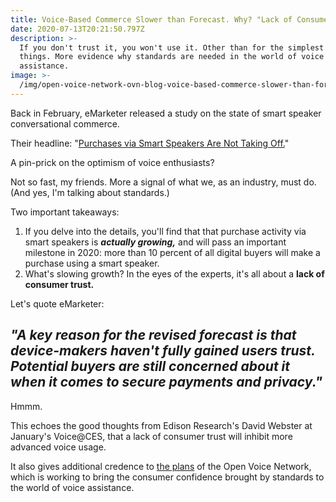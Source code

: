 ```yaml
---
title: Voice-Based Commerce Slower than Forecast. Why? "Lack of Consumer Trust."​
date: 2020-07-13T20:21:50.797Z
description: >-
  If you don't trust it, you won't use it. Other than for the simplest of
  things. More evidence why standards are needed in the world of voice
  assistance. 
image: >-
  /img/open-voice-network-ovn-blog-voice-based-commerce-slower-than-forecast-why-lack-of-consumer-trust.jpg
---
```

Back in February, eMarketer released a study on the state of smart speaker conversational commerce.

Their headline: "[Purchases via Smart Speakers Are Not Taking Off.](https://www.emarketer.com/content/purchases-via-smart-speakers-are-not-taking-off)"

A pin-prick on the optimism of voice enthusiasts?

Not so fast, my friends. More a signal of what we, as an industry, must do. (And yes, I'm talking about standards.)

Two important takeaways:

1. If you delve into the details, you'll find that that purchase activity via smart speakers is _**actually growing,**_ and will pass an important milestone in 2020: more than 10 percent of all digital buyers will make a purchase using a smart speaker.
2. What's slowing growth? In the eyes of the experts, it's all about a **lack of consumer trust.**

Let's quote eMarketer:

## _"A key reason for the revised forecast is that device-makers haven't fully gained users trust. Potential buyers are still concerned about it when it comes to secure payments and privacy."_

Hmmm.

This echoes the good thoughts from Edison Research's David Webster at January's Voice@CES, that a lack of consumer trust will inhibit more advanced voice usage.

It also gives additional credence to [the plans](https://openvoicenetwork.org/about/) of the Open Voice Network, which is working to bring the consumer confidence brought by standards to the world of voice assistance.
